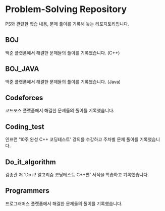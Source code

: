 # Problem-Solving Repository

PS와 관련한 학습 내용, 문제 풀이를 기록해 놓는 리포지토리입니다.

## BOJ

백준 플랫폼에서 해결한 문제들의 풀이를 기록했습니다. (C++)

## BOJ_JAVA

백준 플랫폼에서 해결한 문제들의 풀이를 기록했습니다. (Java)

## Codeforces

코드포스 플랫폼에서 해결한 문제들의 풀이를 기록했습니다.

## Coding_test

인프런 '10주 완성 C++ 코딩테스트' 강의를 수강하고 주차별 문제 풀이를 기록했습니다.

## Do_it_algorithm

김종관 저 'Do it! 알고리즘 코딩테스트 C++편' 서적을 학습하고 기록했습니다.

## Programmers

프로그래머스 플랫폼에서 해결한 문제들의 풀이를 기록했습니다.
